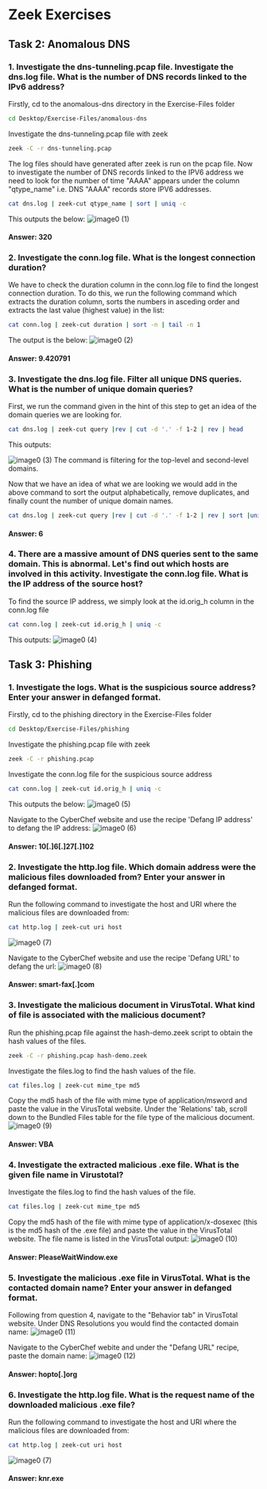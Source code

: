 # Zeek Exercises

## Task 2: Anomalous DNS

### 1. Investigate the dns-tunneling.pcap file. Investigate the dns.log file. What is the number of DNS records linked to the IPv6 address?

Firstly, cd to the anomalous-dns directory in the Exercise-Files folder
```bash
cd Desktop/Exercise-Files/anomalous-dns
```

Investigate the dns-tunneling.pcap file with zeek
```bash
zeek -C -r dns-tunneling.pcap
```

The log files should have generated after zeek is run on the pcap file. Now to investigate the number of DNS records linked to the IPV6 address we need to look for the number of time "AAAA" appears under the column "qtype_name" i.e. DNS "AAAA" records store IPV6 addresses.
```bash
cat dns.log | zeek-cut qtype_name | sort | uniq -c
```
This outputs the below:
![image0 (1)](images/task-2/Q1-output.png)

#### Answer: 320

### 2. Investigate the conn.log file. What is the longest connection duration?

We have to check the duration column in the conn.log file to find the longest connection duration. To do this, we run the following command which extracts the duration column, sorts the numbers in asceding order and extracts the last value (highest value) in the list:
```bash
cat conn.log | zeek-cut duration | sort -n | tail -n 1
```
The output is the below:
![image0 (2)](images/task-2/Q2-output.png)

#### Answer: 9.420791

### 3. Investigate the dns.log file. Filter all unique DNS queries. What is the number of unique domain queries?

First, we run the command given in the hint of this step to get an idea of the domain queries we are looking for.
```bash
cat dns.log | zeek-cut query |rev | cut -d '.' -f 1-2 | rev | head
```
This outputs:

![image0 (3)](images/task-2/Q3-step.png)
The command is filtering for the top-level and second-level domains.

Now that we have an idea of what we are looking we would add in the above command to sort the output alphabetically, remove duplicates, and finally count the number of unique domain names.
```bash
cat dns.log | zeek-cut query |rev | cut -d '.' -f 1-2 | rev | sort |uniq | wc -l
```

#### Answer: 6

### 4. There are a massive amount of DNS queries sent to the same domain. This is abnormal. Let's find out which hosts are involved in this activity. Investigate the conn.log file. What is the IP address of the source host?

To find the source IP address, we simply look at the id.orig_h column in the conn.log file
```bash
cat conn.log | zeek-cut id.orig_h | uniq -c
```
This outputs:
![image0 (4)](images/task-2/Q4-output.png)


## Task 3: Phishing

### 1. Investigate the logs. What is the suspicious source address? Enter your answer in defanged format.

Firstly, cd to the phishing directory in the Exercise-Files folder
```bash
cd Desktop/Exercise-Files/phishing
```

Investigate the phishing.pcap file with zeek
```bash
zeek -C -r phishing.pcap
```

Investigate the conn.log file for the suspicious source address
```bash
cat conn.log | zeek-cut id.orig_h | uniq -c
```
This outputs the below:
![image0 (5)](images/task-3/Q1-output-1.png)

Navigate to the CyberChef website and use the recipe 'Defang IP address' to defang the IP address:
![image0 (6)](images/task-3/Q1-output-2.png)

#### Answer: 10[.]6[.]27[.]102

### 2. Investigate the http.log file. Which domain address were the malicious files downloaded from? Enter your answer in defanged format.

Run the following command to investigate the host and URI where the malicious files are downloaded from:
```bash
cat http.log | zeek-cut uri host
```
![image0 (7)](images/task-3/Q2-output.png)

Navigate to the CyberChef website and use the recipe 'Defang URL' to defang the url:
![image0 (8)](images/task-3/Q2-output-2.png)

#### Answer: smart-fax[.]com

### 3. Investigate the malicious document in VirusTotal. What kind of file is associated with the malicious document?

Run the phishing.pcap file against the hash-demo.zeek script to obtain the hash values of the files.
```bash
zeek -C -r phishing.pcap hash-demo.zeek
```

Investigate the files.log to find the hash values of the file.
```bash
cat files.log | zeek-cut mime_tpe md5
```

Copy the md5 hash of the file with mime type of application/msword and paste the value in the VirusTotal website.
Under the 'Relations' tab, scroll down to the Bundled Files table for the file type of the malicious document.
![image0 (9)](images/task-3/Q3-output.png)

#### Answer: VBA

### 4. Investigate the extracted malicious .exe file. What is the given file name in Virustotal?

Investigate the files.log to find the hash values of the file.
```bash
cat files.log | zeek-cut mime_tpe md5
```

Copy the md5 hash of the file with mime type of application/x-dosexec (this is the md5 hash of the .exe file) and paste the value in the VirusTotal website.
The file name is listed in the VirusTotal output:
![image0 (10)](images/task-3/Q4-output.png)

#### Answer: PleaseWaitWindow.exe

### 5. Investigate the malicious .exe file in VirusTotal. What is the contacted domain name? Enter your answer in defanged format.

Following from question 4, navigate to the "Behavior tab" in VirusTotal website. Under DNS Resolutions you would find the contacted domain name:
![image0 (11)](images/task-3/Q5-output.png)

Navigate to the CyberChef webite and under the "Defang URL" recipe, paste the domain name:
![image0 (12)](images/task-3/Q5-output-2.png)

#### Answer: hopto[.]org

### 6. Investigate the http.log file. What is the request name of the downloaded malicious .exe file?

Run the following command to investigate the host and URI where the malicious files are downloaded from:
```bash
cat http.log | zeek-cut uri host
```
![image0 (7)](images/task-3/Q2-output.png)

#### Answer: knr.exe
